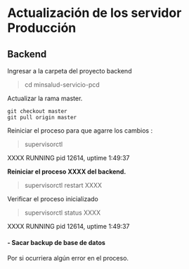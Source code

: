 # Actualización de los servidor Producción

## Backend
Ingresar a la carpeta del proyecto backend

> cd minsalud-servicio-pcd

Actualizar la rama master.

```
git checkout master
git pull origin master
```

Reiniciar el proceso para que agarre los cambios :

> supervisorctl

XXXX                      RUNNING    pid 12614, uptime 1:49:37

**Reiniciar el proceso XXXX del backend.**

> supervisorctl restart XXXX

Verificar el proceso inicializado

> supervisorctl status XXXX

XXXX                      RUNNING    pid 12614, uptime 1:49:37

#### - Sacar backup de base de datos
Por si ocurriera algún error en el proceso.
